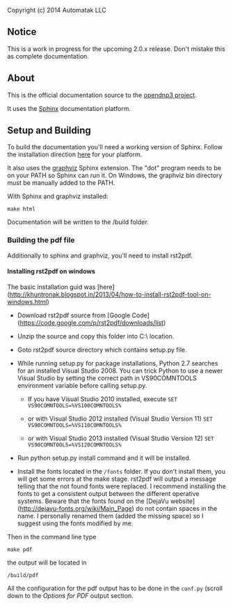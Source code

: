 Copyright (c) 2014 Automatak LLC


## Notice

This is a work in progress for the upcoming 2.0.x  release. Don't mistake this as complete documentation.


## About

This is the official documentation source to the [opendnp3 project](www.automatak.com/opendnp3).

It uses the [Sphinx](http://sphinx-doc.org/) documentation platform.

## Setup and Building

To build the documentation you'll need a working version of Sphinx. Follow the installation direction [here](http://sphinx-doc.org/latest/install.html) for your platform.

It also uses the [graphviz](http://www.graphviz.org/) Sphinx extension. The "dot" program needs to be on your PATH so Sphinx can run it. 
On Windows, the graphviz bin directory must be manually added to the PATH.

With Sphinx and graphviz installed:
		
```
make html
```
		
Documentation will be written to the /build folder.


### Building the pdf file

Additionally to sphinx and graphviz, you'll need to install rst2pdf.

#### Installing rst2pdf on windows
The basic installation guid was [here] (http://khuntronak.blogspot.in/2013/04/how-to-install-rst2pdf-tool-on-windows.html)

* Download rst2pdf source from [Google Code] (https://code.google.com/p/rst2pdf/downloads/list)

* Unzip the source and copy this folder into C:\ location.

* Goto rst2pdf source directory which contains setup.py file.

* While running setup.py for package installations, Python 2.7 searches for an installed Visual Studio 2008. You can trick Python to use a newer Visual Studio by setting the correct path in VS90COMNTOOLS environment variable before calling setup.py.
	- If you have Visual Studio 2010 installed, execute
		`SET VS90COMNTOOLS=%VS100COMNTOOLS%`
		
	- or with Visual Studio 2012 installed (Visual Studio Version 11)
		`SET VS90COMNTOOLS=%VS110COMNTOOLS%`
		
	- or with Visual Studio 2013 installed (Visual Studio Version 12)
		`SET VS90COMNTOOLS=%VS120COMNTOOLS%`
		
* Run python setup.py install command and it will be installed. 

* Install the fonts located in the `/fonts` folder. If you don't install them, you will get some errors at the make stage. rst2pdf will output a message telling that the not found fonts were replaced. I recommend installing the fonts to get a consistent output between the different operative systems. Beware that the fonts found on  the [DejaVu website] (http://dejavu-fonts.org/wiki/Main_Page) do not contain spaces in the name. I personally renamed them (added the missing space) so I suggest using the fonts modified by me.

Then in the command line type

```
make pdf
```

the output will be located in 

```
/build/pdf
```

All the configuration for the pdf output has to be done in the `conf.py` (scroll down to the *Options for PDF* output section.

